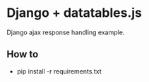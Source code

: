 # Django + datatables.js

Django ajax response handling example.

## How to 

* pip install -r requirements.txt